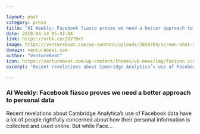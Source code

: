 ```yaml
---

layout: post
category: press
title: "AI Weekly: Facebook fiasco proves we need a better approach to personal data"
date: 2018-04-14 05:42:04
link: https://vrhk.co/2GVThkT
image: https://venturebeat.com/wp-content/uploads/2018/04/screen-shot-2018-04-10-at-2-31-52-pm.png?fit=1431%2C791&strip=all
domain: venturebeat.com
author: "VentureBeat"
icon: https://venturebeat.com/wp-content/themes/vb-news/img/favicon.ico
excerpt: "Recent revelations about Cambridge Analytica’s use of Facebook data have a lot of people rightfully concerned about how their personal information is collected and used online. But while Face…"

---
```


### AI Weekly: Facebook fiasco proves we need a better approach to personal data

Recent revelations about Cambridge Analytica’s use of Facebook data have a lot of people rightfully concerned about how their personal information is collected and used online. But while Face…